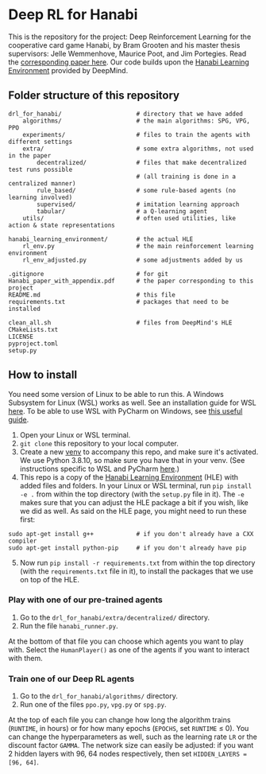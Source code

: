 # Deep RL for Hanabi

This is the repository for the project: Deep Reinforcement Learning for the cooperative card game Hanabi, 
by Bram Grooten and his master thesis supervisors: Jelle Wemmenhove, Maurice Poot, and Jim Portegies. 
Read the [corresponding paper here](https://github.com/bramgrooten/DeepRL-for-Hanabi/blob/6d809f65cdae6c7fda360192cce718d8dbe92f78/Hanabi_paper_with_appendix.pdf).
Our code builds upon the [Hanabi Learning Environment](https://github.com/deepmind/hanabi-learning-environment) provided by DeepMind. 

## Folder structure of this repository
```
drl_for_hanabi/                     # directory that we have added
    algorithms/                     # the main algorithms: SPG, VPG, PPO
    experiments/                    # files to train the agents with different settings
    extra/                          # some extra algorithms, not used in the paper
        decentralized/              # files that make decentralized test runs possible
                                    # (all training is done in a centralized manner)
        rule_based/                 # some rule-based agents (no learning involved)
        supervised/                 # imitation learning approach
        tabular/                    # a Q-learning agent
    utils/                          # often used utilities, like action & state representations

hanabi_learning_environment/        # the actual HLE
    rl_env.py                       # the main reinforcement learning environment
    rl_env_adjusted.py              # some adjustments added by us

.gitignore                          # for git
Hanabi_paper_with_appendix.pdf      # the paper corresponding to this project
README.md                           # this file
requirements.txt                    # packages that need to be installed

clean_all.sh                        # files from DeepMind's HLE
CMakeLists.txt
LICENSE
pyproject.toml
setup.py
```

## How to install

You need some version of Linux to be able to run this. A Windows Subsystem for Linux (WSL) works as well. 
See an installation guide for WSL [here](https://docs.microsoft.com/en-us/windows/wsl/install-win10). 
To be able to use WSL with PyCharm on Windows, see 
[this useful guide](https://www.jetbrains.com/help/pycharm/using-wsl-as-a-remote-interpreter.html).

1. Open your Linux or WSL terminal.
2. `git clone` this repository to your local computer.
3. Create a new [venv](https://hpcwiki.tue.nl/wiki/Specific_tools#Virtual_environments) to accompany this repo, 
and make sure it's activated. 
We use Python 3.8.10, so make sure you have that in your venv.
(See instructions specific to WSL and PyCharm [here](https://www.dropbox.com/s/qk9hd1m0e51a9wl/Using-the-WSL.pdf?dl=0).)
4. This repo is a copy of the [Hanabi Learning Environment](https://github.com/deepmind/hanabi-learning-environment) (HLE) 
with added files and folders. In your Linux or WSL terminal, run `pip install -e .` from within the top directory 
(with the `setup.py` file in it).
The `-e` makes sure that you can adjust the HLE package a bit if you wish, like we did as well. As said on the HLE page, you might need to run these first:
```
sudo apt-get install g++            # if you don't already have a CXX compiler
sudo apt-get install python-pip     # if you don't already have pip
```
5. Now run `pip install -r requirements.txt` from within the top directory (with the `requirements.txt` file in it), 
to install the packages that we use on top of the HLE.


### Play with one of our pre-trained agents

1. Go to the `drl_for_hanabi/extra/decentralized/` directory.
2. Run the file `hanabi_runner.py`. 

At the bottom of that file you can choose which agents you want to play with. 
Select the `HumanPlayer()` as one of the agents if you want to interact with them.

### Train one of our Deep RL agents

1. Go to the `drl_for_hanabi/algorithms/` directory.
2. Run one of the files `ppo.py`, `vpg.py` or `spg.py`.

At the top of each file you can change how long the algorithm trains (`RUNTIME`, in hours) 
or for how many epochs (`EPOCHS`, set `RUNTIME` &le; 0). You can change the hyperparameters as well, 
such as the learning rate `LR` or the discount factor `GAMMA`. 
The network size can easily be adjusted: if you want 2 hidden layers with 96, 64 nodes respectively, 
then set `HIDDEN_LAYERS = [96, 64]`.
